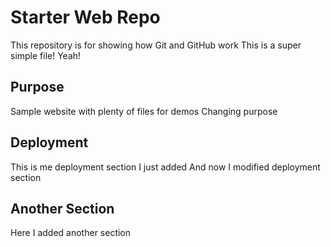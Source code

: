 # Starter Web Repo

This repository is for showing how Git and GitHub work
This is a super simple file! Yeah!

## Purpose

Sample website with plenty of files for demos
Changing purpose

## Deployment

This is me deployment section I just added
And now I modified deployment section

## Another Section

Here I added another section
